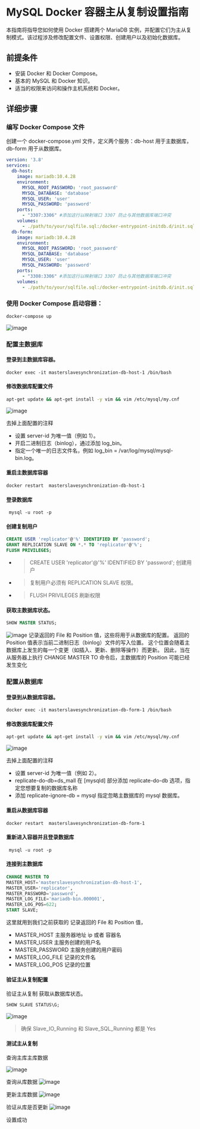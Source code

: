 # MySQL Docker 容器主从复制设置指南

本指南将指导您如何使用 Docker 搭建两个 MariaDB 实例，并配置它们为主从复制模式。该过程涉及修改配置文件、设置权限、创建用户以及初始化数据库。

## 前提条件

- 安装 Docker 和 Docker Compose。
- 基本的 MySQL 和 Docker 知识。
- 适当的权限来访问和操作主机系统和 Docker。

## 详细步骤

### 编写 Docker Compose 文件
创建一个 docker-compose.yml 文件，定义两个服务：db-host 用于主数据库，db-form 用于从数据库。

```yml
version: '3.8'
services:
  db-host:
    image: mariadb:10.4.28
    environment:
      MYSQL_ROOT_PASSWORD: 'root_password'
      MYSQL_DATABASE: 'database'
      MYSQL_USER: 'user'
      MYSQL_PASSWORD: 'password'
    ports:
      - "3307:3306" #添加这行以映射端口 3307 防止与其他数据库端口冲突
    volumes:
      - ./path/to/your/sqlfile.sql:/docker-entrypoint-initdb.d/init.sql  # 导入数据库
  db-form:
    image: mariadb:10.4.28
    environment:
      MYSQL_ROOT_PASSWORD: 'root_password'
      MYSQL_DATABASE: 'database'
      MYSQL_USER: 'user'
      MYSQL_PASSWORD: 'password'
    ports:
      - "3308:3306" #添加这行以映射端口 3307 防止与其他数据库端口冲突
    volumes:
      - ./path/to/your/sqlfile.sql:/docker-entrypoint-initdb.d/init.sql  # 导入数据库
```
### 使用 Docker Compose 启动容器：
```bash
docker-compose up
```
![image](./img.png)

### 配置主数据库
#### 登录到主数据库容器。 
```docker exec -it masterslavesynchronization-db-host-1 /bin/bash```

#### 修改数据库配置文件
```bash 
apt-get update && apt-get install -y vim && vim /etc/mysql/my.cnf
```
![image](host/cnf.png)

去掉上面配置的注释
- 设置 server-id 为唯一值（例如 1）。
- 开启二进制日志（binlog），通过添加 log_bin。
- 指定一个唯一的日志文件名，例如 log_bin = /var/log/mysql/mysql-bin.log。


#### 重启主数据库容器
```docker restart  masterslavesynchronization-db-host-1```

#### 登录数据库
``` mysql -u root -p```

#### 创建复制用户
```sql
CREATE USER 'replicator'@'%' IDENTIFIED BY 'password';
GRANT REPLICATION SLAVE ON *.* TO 'replicator'@'%';
FLUSH PRIVILEGES;
```
- > CREATE USER 'replicator'@'%' IDENTIFIED BY 'password'; 创建用户
- > 复制用户必须有 REPLICATION SLAVE 权限。
- > FLUSH PRIVILEGES  刷新权限


#### 获取主数据库状态。
```sql
SHOW MASTER STATUS;
```
![image](host/status.png)
记录返回的 File 和 Position 值，这些将用于从数据库的配置。
返回的 Position 值表示当前二进制日志（binlog）文件的写入位置。
这个位置会随着主数据库上发生的每一个变更（如插入、更新、删除等操作）而更新。
因此，当在从服务器上执行 CHANGE MASTER TO 命令后，主数据库的 Position 可能已经发生变化

### 配置从数据库

#### 登录到从数据库容器。
```docker exec -it masterslavesynchronization-db-form-1 /bin/bash```

#### 修改数据库配置文件
```bash 
apt-get update && apt-get install -y vim && vim /etc/mysql/my.cnf
```
![image](./form/cnf.png)

去掉上面配置的注释
- 设置 server-id 为唯一值（例如 2）。
- replicate-do-db=ds_mall 在 [mysqld] 部分添加 replicate-do-db 选项，指定您想要复制的数据库名称
- 添加 replicate-ignore-db = mysql 指定忽略主数据库的 mysql 数据库。

#### 重启从数据库容器
```docker restart  masterslavesynchronization-db-form-1```

#### 重新进入容器并且登录数据库
``` mysql -u root -p```

#### 连接到主数据库
```sql
CHANGE MASTER TO
MASTER_HOST='masterslavesynchronization-db-host-1',
MASTER_USER='replicator',
MASTER_PASSWORD='password',
MASTER_LOG_FILE='mariadb-bin.000001',
MASTER_LOG_POS=622;
START SLAVE;
```
这里就用到我们之前获取的 记录返回的 File 和 Position 值，
- MASTER_HOST 主服务器地址 ip 或者 容器名
- MASTER_USER 主服务创建的用户名
- MASTER_PASSWORD 主服务创建的用户密码
- MASTER_LOG_FILE 记录的文件名
- MASTER_LOG_POS 记录的位置

#### 验证主从复制配置

验证主从复制 获取从数据库状态。
```sql
SHOW SLAVE STATUS\G;
```
![image](./form/status.png)
> 确保 Slave_IO_Running 和 Slave_SQL_Running 都是 Yes

####  测试主从复制    

查询主库主库数据

![image](./host/adddress.png)

查询从库数据
![image](./form/address_1.png)


更新主库数据
![image](./host/address_update.png)

验证从库是否更新
![image](./form/address_2.png)

设置成功